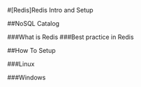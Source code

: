 #[Redis]Redis Intro and Setup

##NoSQL Catalog

###What is Redis
###Best practice in Redis

##How To Setup

###Linux

###Windows

